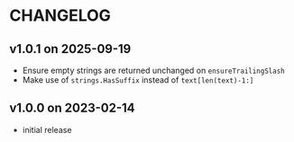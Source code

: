 # CHANGELOG

## v1.0.1 on 2025-09-19

- Ensure empty strings are returned unchanged on `ensureTrailingSlash`
- Make use of `strings.HasSuffix` instead of `text[len(text)-1:]`

## v1.0.0 on 2023-02-14

- initial release
